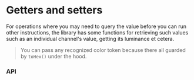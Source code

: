 # Getters and setters

For operations where you may need to query the value before you can run other instructions, the library has some functions for retrieving such values such as an individual channel's value, getting its luminance et cetera.

> You can pass any recognized color token because there all guarded by `toHex()` under the hood.

### API